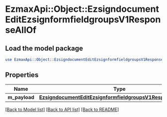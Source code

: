 # EzmaxApi::Object::EzsigndocumentEditEzsignformfieldgroupsV1ResponseAllOf

## Load the model package
```perl
use EzmaxApi::Object::EzsigndocumentEditEzsignformfieldgroupsV1ResponseAllOf;
```

## Properties
Name | Type | Description | Notes
------------ | ------------- | ------------- | -------------
**m_payload** | [**EzsigndocumentEditEzsignformfieldgroupsV1ResponseMPayload**](EzsigndocumentEditEzsignformfieldgroupsV1ResponseMPayload.md) |  | 

[[Back to Model list]](../README.md#documentation-for-models) [[Back to API list]](../README.md#documentation-for-api-endpoints) [[Back to README]](../README.md)


